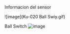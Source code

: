 Informacion del sensor

![image](Ku-020 Ball Swiy.gif)

Ball Switch
![image](Ku-020%20Ball%20Swiy.gif)

